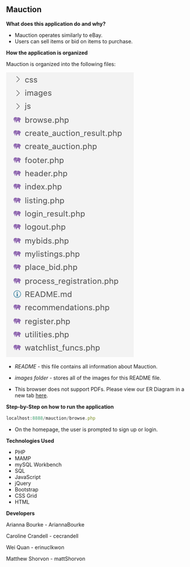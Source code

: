 ## Mauction

<!-- ![](images/mauction.gif) -->

**What does this application do and why?**

* Mauction operates similarly to eBay.
* Users can sell items or bid on items to purchase.

**How the application is organized**

Mauction is organized into the following files: 

![root folder](images/rootFolder.png)

* *README* - this file contains all information about Mauction.

* *images folder* - stores all of the images for this README file.

* <div>This browser does not support PDFs. Please view our ER Diagram in a new tab <a href="images/ERDiagram.pdf" target="_blank">here</a>.</div>

**Step-by-Step on how to run the application**

```js
localhost:8888/mauction/browse.php
```

* On the homepage, the user is prompted to sign up or login.

**Technologies Used** 

* PHP
* MAMP
* mySQL Workbench
* SQL
* JavaScript
* jQuery
* Bootstrap
* CSS Grid
* HTML

**Developers**

Arianna Bourke - AriannaBourke

Caroline Crandell - cecrandell

Wei Quan - erinuclkwon

Matthew Shorvon - mattShorvon